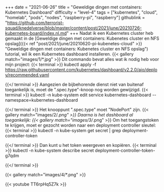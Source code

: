 +++
date = "2021-06-26"
title = "Geweldige dingen met containers: Kubernetes Dashboard"
difficulty = "level-4"
tags = ["kubernetes", "cloud", "homelab", "pods", "nodes", "raspberry-pi", "raspberry"]
githublink = "https://github.com/terrorist-squad/knedelverse/blob/master/content/post/2021/june/20210726-kubernetes-board/index.nl.md"
+++
Nadat ik een Kubernetes cluster heb gemaakt in de [Geweldige dingen met containers: Kubenetes cluster en NFS opslag]({{< ref "post/2021/june/20210620-pi-kubenetes-cloud" >}} "Geweldige dingen met containers: Kubenetes cluster en NFS opslag") tutorial, wil ik een Kubernetes dashboard installeren.
{{< gallery match="images/1/*.jpg" >}}
Dit commando bevat alles wat ik nodig heb voor mijn project:
{{< terminal >}}
kubectl apply -f https://raw.githubusercontent.com/kubernetes/dashboard/v2.2.0/aio/deploy/recommended.yaml

{{</ terminal >}}
Aangezien de bijbehorende dienst niet van buitenaf toegankelijk is, moet de ".spec.type"-knoop nog worden gewijzigd.
{{< terminal >}}
kubectl -n kube-system edit service kubernetes-dashboard --namespace=kubernetes-dashboard

{{</ terminal >}}
Het knooppunt ".spec.type" moet "NodePort" zijn.
{{< gallery match="images/2/*.png" >}}
Daarna is het dashboard al toegankelijk:
{{< gallery match="images/3/*.png" >}}
Om het toegangstoken te krijgen, moet er gezocht worden naar een deployment controller sleutel:
{{< terminal >}}
kubectl -n kube-system get secret | grep deployment-controller-token

{{</ terminal >}}
Dan kunt u het token weergeven en kopiëren.
{{< terminal >}}
kubectl -n kube-system describe secret deployment-controller-token-g7qdm

{{</ terminal >}}

{{< gallery match="images/4/*.png" >}}

{{< youtube TT6rpHq5Z7k  >}}
